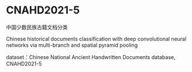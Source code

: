 # CNAHD2021-5

中国少数民族古籍文档分类

Chinese historical documents classification with deep convolutional neural networks via multi-branch and spatial pyramid pooling

dataset：Chinese National Ancient Handwritten Documents database, CNAHD2021-5
